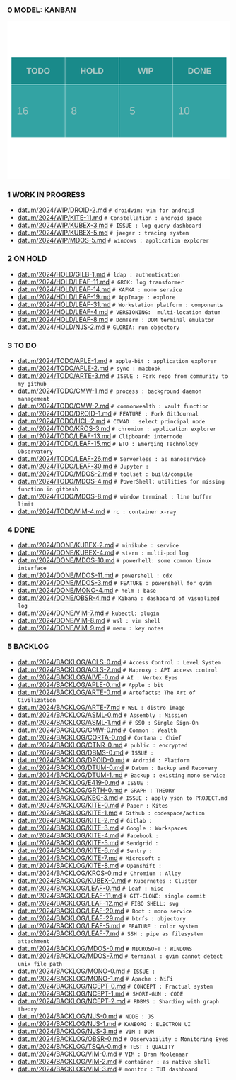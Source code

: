 
### 0 MODEL: KANBAN

![dashboard.set.svg](./.media/dashboard.set.svg)

### 1 WORK IN PROGRESS

- [datum/2024/WIP/DROID-2.md](datum/2024/WIP/DROID-2.md)   ```# droidvim: vim for android```
- [datum/2024/WIP/KITE-11.md](datum/2024/WIP/KITE-11.md)   ```# Constellation : android space```
- [datum/2024/WIP/KUBEX-3.md](datum/2024/WIP/KUBEX-3.md)   ```# ISSUE : log query dashboard```
- [datum/2024/WIP/KUBEX-5.md](datum/2024/WIP/KUBEX-5.md)   ```# jaeger : tracing system```
- [datum/2024/WIP/MDOS-5.md](datum/2024/WIP/MDOS-5.md)   ```# windows : application explorer```

### 2 ON HOLD

- [datum/2024/HOLD/GILB-1.md](datum/2024/HOLD/GILB-1.md)   ```# ldap : authentication```
- [datum/2024/HOLD/LEAF-11.md](datum/2024/HOLD/LEAF-11.md)   ```# GROK: log transformer```
- [datum/2024/HOLD/LEAF-14.md](datum/2024/HOLD/LEAF-14.md)   ```# KAFKA : mono service```
- [datum/2024/HOLD/LEAF-19.md](datum/2024/HOLD/LEAF-19.md)   ```# AppImage : explore```
- [datum/2024/HOLD/LEAF-31.md](datum/2024/HOLD/LEAF-31.md)   ```# Workstation platform : components```
- [datum/2024/HOLD/LEAF-4.md](datum/2024/HOLD/LEAF-4.md)   ```# VERSIONING:  multi-location datum```
- [datum/2024/HOLD/LEAF-8.md](datum/2024/HOLD/LEAF-8.md)   ```# DomTerm : DOM terminal emulator```
- [datum/2024/HOLD/NJS-2.md](datum/2024/HOLD/NJS-2.md)   ```# GLORIA: run objectory```

### 3 TO DO

- [datum/2024/TODO/APLE-1.md](datum/2024/TODO/APLE-1.md)   ```# apple-bit : application explorer```
- [datum/2024/TODO/APLE-2.md](datum/2024/TODO/APLE-2.md)   ```# sync : macbook```
- [datum/2024/TODO/ARTE-3.md](datum/2024/TODO/ARTE-3.md)   ```# ISSUE : Fork repo from community to my github```
- [datum/2024/TODO/CMW-1.md](datum/2024/TODO/CMW-1.md)   ```# process : background daemon management```
- [datum/2024/TODO/CMW-2.md](datum/2024/TODO/CMW-2.md)   ```# commonwealth : vault function```
- [datum/2024/TODO/DROID-1.md](datum/2024/TODO/DROID-1.md)   ```# FEATURE : Fork GitJournal```
- [datum/2024/TODO/HCL-2.md](datum/2024/TODO/HCL-2.md)   ```# COWAD : select principal node```
- [datum/2024/TODO/KROS-3.md](datum/2024/TODO/KROS-3.md)   ```# chromium : application explorer```
- [datum/2024/TODO/LEAF-13.md](datum/2024/TODO/LEAF-13.md)   ```# Clipboard: internode```
- [datum/2024/TODO/LEAF-15.md](datum/2024/TODO/LEAF-15.md)   ```# ETO : Emerging Technology Observatory```
- [datum/2024/TODO/LEAF-26.md](datum/2024/TODO/LEAF-26.md)   ```# Serverless : as nanoservice```
- [datum/2024/TODO/LEAF-30.md](datum/2024/TODO/LEAF-30.md)   ```# Jupyter :```
- [datum/2024/TODO/MDOS-2.md](datum/2024/TODO/MDOS-2.md)   ```# toolset : build/compile```
- [datum/2024/TODO/MDOS-4.md](datum/2024/TODO/MDOS-4.md)   ```# PowerShell: utilities for missing function in gitbash```
- [datum/2024/TODO/MDOS-8.md](datum/2024/TODO/MDOS-8.md)   ```# window terminal : line buffer limit```
- [datum/2024/TODO/VIM-4.md](datum/2024/TODO/VIM-4.md)   ```# rc : container x-ray```

### 4 DONE

- [datum/2024/DONE/KUBEX-2.md](datum/2024/DONE/KUBEX-2.md)   ```# minikube : service```
- [datum/2024/DONE/KUBEX-4.md](datum/2024/DONE/KUBEX-4.md)   ```# stern : multi-pod log```
- [datum/2024/DONE/MDOS-10.md](datum/2024/DONE/MDOS-10.md)   ```# powerhell: some common linux interface```
- [datum/2024/DONE/MDOS-11.md](datum/2024/DONE/MDOS-11.md)   ```# powershell : cdx```
- [datum/2024/DONE/MDOS-3.md](datum/2024/DONE/MDOS-3.md)   ```# FEATURE : powershell for gvim```
- [datum/2024/DONE/MONO-4.md](datum/2024/DONE/MONO-4.md)   ```# helm : base```
- [datum/2024/DONE/OBSR-4.md](datum/2024/DONE/OBSR-4.md)   ```# Kibana : dashboard of visualized log```
- [datum/2024/DONE/VIM-7.md](datum/2024/DONE/VIM-7.md)   ```# kubectl: plugin```
- [datum/2024/DONE/VIM-8.md](datum/2024/DONE/VIM-8.md)   ```# wsl : vim shell```
- [datum/2024/DONE/VIM-9.md](datum/2024/DONE/VIM-9.md)   ```# menu : key notes```

### 5 BACKLOG

- [datum/2024/BACKLOG/ACLS-0.md](datum/2024/BACKLOG/ACLS-0.md)   ```# Access Control : Level System```
- [datum/2024/BACKLOG/ACLS-2.md](datum/2024/BACKLOG/ACLS-2.md)   ```# Haproxy : API access control```
- [datum/2024/BACKLOG/AIVE-0.md](datum/2024/BACKLOG/AIVE-0.md)   ```# AI : Vertex Eyes```
- [datum/2024/BACKLOG/APLE-0.md](datum/2024/BACKLOG/APLE-0.md)   ```# Apple : bit```
- [datum/2024/BACKLOG/ARTE-0.md](datum/2024/BACKLOG/ARTE-0.md)   ```# Artefacts: The Art of Civilization```
- [datum/2024/BACKLOG/ARTE-7.md](datum/2024/BACKLOG/ARTE-7.md)   ```# WSL : distro image```
- [datum/2024/BACKLOG/ASML-0.md](datum/2024/BACKLOG/ASML-0.md)   ```# Assembly : Mission```
- [datum/2024/BACKLOG/ASML-1.md](datum/2024/BACKLOG/ASML-1.md)   ```# # SSO : Single Sign-On```
- [datum/2024/BACKLOG/CMW-0.md](datum/2024/BACKLOG/CMW-0.md)   ```# Common : Wealth```
- [datum/2024/BACKLOG/CORTA-0.md](datum/2024/BACKLOG/CORTA-0.md)   ```# Cortana : Chief```
- [datum/2024/BACKLOG/CTNR-0.md](datum/2024/BACKLOG/CTNR-0.md)   ```# public : encrypted```
- [datum/2024/BACKLOG/DBMS-0.md](datum/2024/BACKLOG/DBMS-0.md)   ```# ISSUE :```
- [datum/2024/BACKLOG/DROID-0.md](datum/2024/BACKLOG/DROID-0.md)   ```# Android : Platform```
- [datum/2024/BACKLOG/DTUM-0.md](datum/2024/BACKLOG/DTUM-0.md)   ```# Datum : Backup and Recovery```
- [datum/2024/BACKLOG/DTUM-1.md](datum/2024/BACKLOG/DTUM-1.md)   ```# Backup : existing mono service```
- [datum/2024/BACKLOG/E419-0.md](datum/2024/BACKLOG/E419-0.md)   ```# ISSUE :```
- [datum/2024/BACKLOG/GRTH-0.md](datum/2024/BACKLOG/GRTH-0.md)   ```# GRAPH : THEORY```
- [datum/2024/BACKLOG/KBG-3.md](datum/2024/BACKLOG/KBG-3.md)   ```# ISSUE : apply yson to PROJECT.md```
- [datum/2024/BACKLOG/KITE-0.md](datum/2024/BACKLOG/KITE-0.md)   ```# Paper : Kites```
- [datum/2024/BACKLOG/KITE-1.md](datum/2024/BACKLOG/KITE-1.md)   ```# Github : codespace/action```
- [datum/2024/BACKLOG/KITE-2.md](datum/2024/BACKLOG/KITE-2.md)   ```# Gitlab :```
- [datum/2024/BACKLOG/KITE-3.md](datum/2024/BACKLOG/KITE-3.md)   ```# Google : Workspaces```
- [datum/2024/BACKLOG/KITE-4.md](datum/2024/BACKLOG/KITE-4.md)   ```# Facebook :```
- [datum/2024/BACKLOG/KITE-5.md](datum/2024/BACKLOG/KITE-5.md)   ```# Sendgrid :```
- [datum/2024/BACKLOG/KITE-6.md](datum/2024/BACKLOG/KITE-6.md)   ```# Sentry :```
- [datum/2024/BACKLOG/KITE-7.md](datum/2024/BACKLOG/KITE-7.md)   ```# Microsoft :```
- [datum/2024/BACKLOG/KITE-8.md](datum/2024/BACKLOG/KITE-8.md)   ```# Openshift :```
- [datum/2024/BACKLOG/KROS-0.md](datum/2024/BACKLOG/KROS-0.md)   ```# Chromium : Alloy```
- [datum/2024/BACKLOG/KUBEX-0.md](datum/2024/BACKLOG/KUBEX-0.md)   ```# Kubernetes : Cluster```
- [datum/2024/BACKLOG/LEAF-0.md](datum/2024/BACKLOG/LEAF-0.md)   ```# Leaf : misc```
- [datum/2024/BACKLOG/LEAF-11.md](datum/2024/BACKLOG/LEAF-11.md)   ```# GIT-CLONE: single commit```
- [datum/2024/BACKLOG/LEAF-12.md](datum/2024/BACKLOG/LEAF-12.md)   ```# FIBO SHELL: svg```
- [datum/2024/BACKLOG/LEAF-20.md](datum/2024/BACKLOG/LEAF-20.md)   ```# Boot : mono service```
- [datum/2024/BACKLOG/LEAF-29.md](datum/2024/BACKLOG/LEAF-29.md)   ```# btrfs : objectory```
- [datum/2024/BACKLOG/LEAF-5.md](datum/2024/BACKLOG/LEAF-5.md)   ```# FEATURE : color system```
- [datum/2024/BACKLOG/LEAF-7.md](datum/2024/BACKLOG/LEAF-7.md)   ```# SSH : pipe as filesystem attachment```
- [datum/2024/BACKLOG/MDOS-0.md](datum/2024/BACKLOG/MDOS-0.md)   ```# MICROSOFT : WINDOWS```
- [datum/2024/BACKLOG/MDOS-7.md](datum/2024/BACKLOG/MDOS-7.md)   ```# terminal : gvim cannot detect unix file path```
- [datum/2024/BACKLOG/MONO-0.md](datum/2024/BACKLOG/MONO-0.md)   ```# ISSUE :```
- [datum/2024/BACKLOG/MONO-1.md](datum/2024/BACKLOG/MONO-1.md)   ```# Apache : NiFi```
- [datum/2024/BACKLOG/NCEPT-0.md](datum/2024/BACKLOG/NCEPT-0.md)   ```# CONCEPT : Fractual system```
- [datum/2024/BACKLOG/NCEPT-1.md](datum/2024/BACKLOG/NCEPT-1.md)   ```# SHORT-GUN : CODE```
- [datum/2024/BACKLOG/NCEPT-2.md](datum/2024/BACKLOG/NCEPT-2.md)   ```# RDBMS : Sharding with graph theory```
- [datum/2024/BACKLOG/NJS-0.md](datum/2024/BACKLOG/NJS-0.md)   ```# NODE : JS```
- [datum/2024/BACKLOG/NJS-1.md](datum/2024/BACKLOG/NJS-1.md)   ```# KANBORG : ELECTRON UI```
- [datum/2024/BACKLOG/NJS-3.md](datum/2024/BACKLOG/NJS-3.md)   ```# VIM : DOM```
- [datum/2024/BACKLOG/OBSR-0.md](datum/2024/BACKLOG/OBSR-0.md)   ```# Observability : Monitoring Eyes```
- [datum/2024/BACKLOG/TSQA-0.md](datum/2024/BACKLOG/TSQA-0.md)   ```# TEST : QUALITY```
- [datum/2024/BACKLOG/VIM-0.md](datum/2024/BACKLOG/VIM-0.md)   ```# VIM : Bram Moolenaar ```
- [datum/2024/BACKLOG/VIM-2.md](datum/2024/BACKLOG/VIM-2.md)   ```# container : as native shell```
- [datum/2024/BACKLOG/VIM-3.md](datum/2024/BACKLOG/VIM-3.md)   ```# monitor : TUI dashboard```
